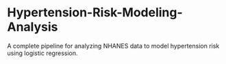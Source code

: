 # Hypertension-Risk-Modeling-Analysis
A complete pipeline for analyzing NHANES data to model hypertension risk using logistic regression.
